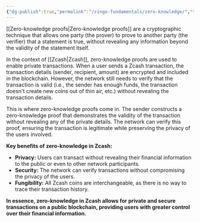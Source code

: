 ```yaml
---
{"dg-publish":true,"permalink":"/zingo-fundamentals/zero-knowledge/","title":"Zero knowledge"}
---
```


[[Zero-knowledge proofs\|Zero-knowledge proofs]] are a cryptographic technique that allows one party (the prover) to prove to another party (the verifier) that a statement is true, without revealing any information beyond the validity of the statement itself.  

In the context of [[Zcash\|Zcash]], zero-knowledge proofs are used to enable private transactions. When a user sends a Zcash transaction, the transaction details (sender, recipient, amount) are encrypted and included in the blockchain. However, the network still needs to verify that the transaction is valid (i.e., the sender has enough funds, the transaction doesn't create new coins out of thin air, etc.) without revealing the transaction details.

This is where zero-knowledge proofs come in. The sender constructs a zero-knowledge proof that demonstrates the validity of the transaction without revealing any of the private details. The network can verify this proof, ensuring the transaction is legitimate while preserving the privacy of the users involved.

**Key benefits of zero-knowledge in Zcash:**

- **Privacy:** Users can transact without revealing their financial information to the public or even to other network participants.
- **Security:** The network can verify transactions without compromising the privacy of the users.
- **Fungibility:** All Zcash coins are interchangeable, as there is no way to trace their transaction history.

**In essence, zero-knowledge in Zcash allows for private and secure transactions on a public blockchain, providing users with greater control over their financial information.**